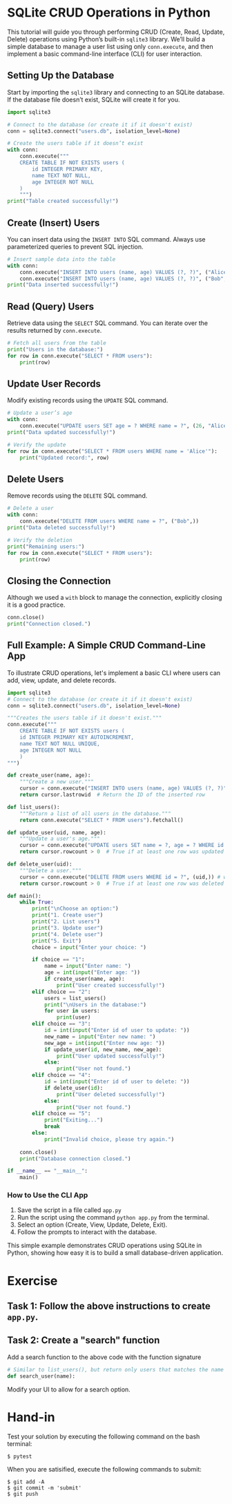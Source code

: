 # SQLite CRUD Operations in Python

This tutorial will guide you through performing CRUD (Create, Read, Update, Delete)
operations using Python’s built-in `sqlite3` library. We’ll build a simple database
to manage a user list using only `conn.execute`, and then implement a basic command-line
interface (CLI) for user interaction.

## Setting Up the Database

Start by importing the `sqlite3` library and connecting to an SQLite database. If the
database file doesn’t exist, SQLite will create it for you.

```python
import sqlite3

# Connect to the database (or create it if it doesn't exist)
conn = sqlite3.connect("users.db", isolation_level=None)

# Create the users table if it doesn’t exist
with conn:
    conn.execute("""
    CREATE TABLE IF NOT EXISTS users (
        id INTEGER PRIMARY KEY,
        name TEXT NOT NULL,
        age INTEGER NOT NULL
    )
    """)
print("Table created successfully!")
```

## Create (Insert) Users

You can insert data using the `INSERT INTO` SQL command. Always use parameterized queries to prevent SQL injection.

```python
# Insert sample data into the table
with conn:
    conn.execute("INSERT INTO users (name, age) VALUES (?, ?)", ("Alice", 25))
    conn.execute("INSERT INTO users (name, age) VALUES (?, ?)", ("Bob", 30))
print("Data inserted successfully!")
```

## Read (Query) Users

Retrieve data using the `SELECT` SQL command. You can iterate over the results returned by `conn.execute`.

```python
# Fetch all users from the table
print("Users in the database:")
for row in conn.execute("SELECT * FROM users"):
    print(row)
```

## Update User Records

Modify existing records using the `UPDATE` SQL command.

```python
# Update a user’s age
with conn:
    conn.execute("UPDATE users SET age = ? WHERE name = ?", (26, "Alice"))
print("Data updated successfully!")

# Verify the update
for row in conn.execute("SELECT * FROM users WHERE name = 'Alice'"):
    print("Updated record:", row)
```

## Delete Users

Remove records using the `DELETE` SQL command.

```python
# Delete a user
with conn:
    conn.execute("DELETE FROM users WHERE name = ?", ("Bob",))
print("Data deleted successfully!")

# Verify the deletion
print("Remaining users:")
for row in conn.execute("SELECT * FROM users"):
    print(row)
```

## Closing the Connection

Although we used a `with` block to manage the connection, explicitly closing it is a good practice.

```python
conn.close()
print("Connection closed.")
```

## Full Example: A Simple CRUD Command-Line App

To illustrate CRUD operations, let's implement a basic CLI where users can add, view, update, and delete records.

```python
import sqlite3
# Connect to the database (or create it if it doesn't exist)
conn = sqlite3.connect("users.db", isolation_level=None)

"""Creates the users table if it doesn't exist."""
conn.execute("""
    CREATE TABLE IF NOT EXISTS users (
    id INTEGER PRIMARY KEY AUTOINCREMENT,
    name TEXT NOT NULL UNIQUE,
    age INTEGER NOT NULL
    )
""")

def create_user(name, age):
    """Create a new user."""
    cursor = conn.execute("INSERT INTO users (name, age) VALUES (?, ?)", (name, age))
    return cursor.lastrowid  # Return the ID of the inserted row

def list_users():
    """Return a list of all users in the database."""
    return conn.execute("SELECT * FROM users").fetchall()

def update_user(uid, name, age):
    """Update a user's age."""
    cursor = conn.execute("UPDATE users SET name = ?, age = ? WHERE id = ?", (name, age, uid))
    return cursor.rowcount > 0  # True if at least one row was updated

def delete_user(uid):
    """Delete a user."""
    cursor = conn.execute("DELETE FROM users WHERE id = ?", (uid,)) # we need to provide a comma if we only have 1 value
    return cursor.rowcount > 0  # True if at least one row was deleted

def main():
    while True:
        print("\nChoose an option:")
        print("1. Create user")
        print("2. List users")
        print("3. Update user")
        print("4. Delete user")
        print("5. Exit")
        choice = input("Enter your choice: ")

        if choice == "1":
            name = input("Enter name: ")
            age = int(input("Enter age: "))
            if create_user(name, age):
                print("User created successfully!")
        elif choice == "2":
            users = list_users()
            print("\nUsers in the database:")
            for user in users:
                print(user)
        elif choice == "3":
            id = int(input("Enter id of user to update: "))
            new_name = input("Enter new name: ")
            new_age = int(input("Enter new age: "))
            if update_user(id, new_name, new_age):
                print("User updated successfully!")
            else:
                print("User not found.")
        elif choice == "4":
            id = int(input("Enter id of user to delete: "))
            if delete_user(id):
                print("User deleted successfully!")
            else:
                print("User not found.")
        elif choice == "5":
            print("Exiting...")
            break
        else:
            print("Invalid choice, please try again.")
    
    conn.close()
    print("Database connection closed.")

if __name__ == "__main__":
    main()
```

### How to Use the CLI App
1. Save the script in a file called `app.py`
2. Run the script using the command `python app.py` from the terminal.
3. Select an option (Create, View, Update, Delete, Exit).
4. Follow the prompts to interact with the database.

This simple example demonstrates CRUD operations using SQLite in Python,
showing how easy it is to build a small database-driven application.

# Exercise

## Task 1: Follow the above instructions to create `app.py`.

## Task 2: Create a "search" function

Add a search function to the above code with the function signature

```python
# Similar to list_users(), but return only users that matches the name provided
def search_user(name):
```

Modify your UI to allow for a search option.

# Hand-in

Test your solution by executing the following command on the bash terminal:

```shell
$ pytest
```

When you are satisified, execute the following commands to submit:

```shell
$ git add -A
$ git commit -m 'submit'
$ git push
```

